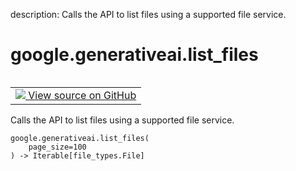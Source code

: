 description: Calls the API to list files using a supported file service.

<div itemscope itemtype="http://developers.google.com/ReferenceObject">
<meta itemprop="name" content="google.generativeai.list_files" />
<meta itemprop="path" content="Stable" />
</div>

# google.generativeai.list_files

<!-- Insert buttons and diff -->

<table class="tfo-notebook-buttons tfo-api nocontent" align="left">
<td>
  <a target="_blank" href="https://github.com/google/generative-ai-python/blob/master/google/generativeai/files.py#L91-L97">
    <img src="https://www.tensorflow.org/images/GitHub-Mark-32px.png" />
    View source on GitHub
  </a>
</td>
</table>



Calls the API to list files using a supported file service.


<pre class="devsite-click-to-copy prettyprint lang-py tfo-signature-link">
<code>google.generativeai.list_files(
    page_size=100
) -> Iterable[file_types.File]
</code></pre>



<!-- Placeholder for "Used in" -->
